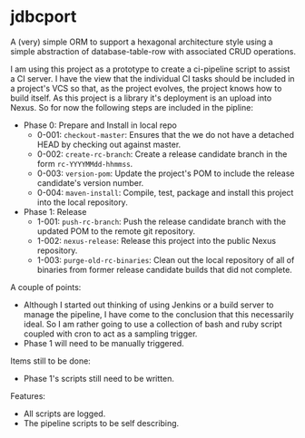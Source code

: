 # jdbcport

A (very) simple ORM to support a hexagonal architecture style using a simple abstraction of database-table-row with
associated CRUD operations.

I am using this project as a prototype to create a ci-pipeline script to assist a CI server.  I have the view that the 
individual CI tasks should be included in a project's VCS so that, as the project evolves, the project knows how to 
build itself.  As this project is a library it's deployment is an upload into Nexus.  So for now the following steps are
included in the pipline:

- Phase 0: Prepare and Install in local repo
	- 0-001: `checkout-master`: Ensures that the we do not have a detached HEAD by checking out against master.
	- 0-002: `create-rc-branch`: Create a release candidate branch in the form `rc-YYYYMMdd-hhmmss`.
	- 0-003: `version-pom`: Update the project's POM to include the release candidate's version number.
	- 0-004: `maven-install`: Compile, test, package and install this project into the local repository.
- Phase 1: Release
	- 1-001: `push-rc-branch`: Push the release candidate branch with the updated POM to the remote git repository.
	- 1-002: `nexus-release`: Release this project into the public Nexus repository.
	- 1-003: `purge-old-rc-binaries`: Clean out the local repository of all of binaries from former release candidate builds that did not complete.

A couple of points:

- Although I started out thinking of using Jenkins or a build server to manage the pipeline, I have come to the conclusion that this necessarily ideal.  So I am rather going to use a collection of bash and ruby script coupled with cron to act as a sampling trigger.
- Phase 1 will need to be manually triggered.

Items still to be done:

- Phase 1's scripts still need to be written.

Features:

- All scripts are logged.
- The pipeline scripts to be self describing.


